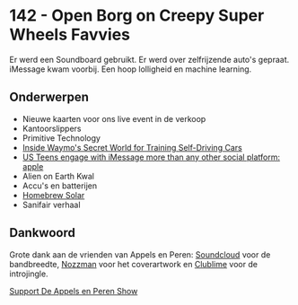 # 142 - Open Borg on Creepy Super Wheels Favvies

<p>Er werd een Soundboard gebruikt. Er werd over zelfrijzende auto's gepraat. iMessage kwam voorbij. Een hoop lolligheid en machine learning.</p>

<h2>Onderwerpen</h2>

<ul>
<li>Nieuwe kaarten voor ons live event in de verkoop</li>
<li>Kantoorslippers</li>
<li>Primitive Technology</li>
<li><a href="https://www.theatlantic.com/technology/archive/2017/08/inside-waymos-secret-testing-and-simulation-facilities/537648/" rel="nofollow">Inside Waymo's Secret World for Training Self-Driving Cars</a></li>
<li><a href="https://www.reddit.com/r/apple/comments/6v0eev/us_teens_engage_with_imessage_more_than_any_other/?limit=500" rel="nofollow">US Teens engage with iMessage more than any other social platform: apple</a></li>
<li>Alien on Earth Kwal</li>
<li>Accu's en batterijen</li>
<li><a href="http://gridlesskits.com/" rel="nofollow">Homebrew Solar</a></li>
<li>Sanifair verhaal</li>
</ul>

<h2>Dankwoord</h2>

<p>Grote dank aan de vrienden van Appels en Peren: <a href="http://soundcloud.com" rel="nofollow">Soundcloud</a> voor de bandbreedte, <a href="http://www.nozzman.com/" rel="nofollow">Nozzman</a> voor het coverartwork en <a href="http://twitter.com/#!/clublime" rel="nofollow">Clublime</a> voor de introjingle.</p><p><a href="https://www.patreon.com/appelsenperenshow" rel="payment">Support De Appels en Peren Show</a></p>